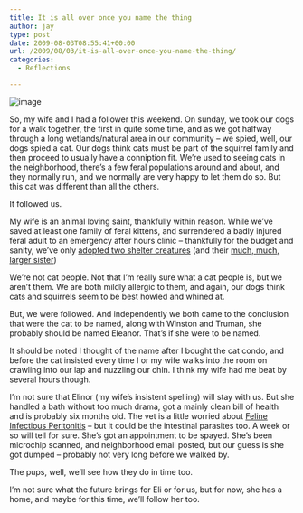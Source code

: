 ```yaml
---
title: It is all over once you name the thing
author: jay
type: post
date: 2009-08-03T08:55:41+00:00
url: /2009/08/03/it-is-all-over-once-you-name-the-thing/
categories:
  - Reflections

---
```

![image][1]

So, my wife and I had a follower this weekend. On sunday, we took our dogs for a walk together, the first in quite some time, and as we got halfway through a long wetlands/natural area in our community &#8211; we spied, well, our dogs spied a cat. Our dogs think cats must be part of the squirrel family and then proceed to usually have a conniption fit. We’re used to seeing cats in the neighborhood, there’s a few feral populations around and about, and they normally run, and we normally are very happy to let them do so. But this cat was different than all the others.

It followed us.

My wife is an animal loving saint, thankfully within reason. While we’ve saved at least one family of feral kittens, and surrendered a badly injured feral adult to an emergency after hours clinic &#8211; thankfully for the budget and sanity, we’ve only [adopted two shelter creatures][2] (and their [much, much, larger sister][3])

We’re not cat people. Not that I’m really sure what a cat people is, but we aren’t them. We are both mildly allergic to them, and again, our dogs think cats and squirrels seem to be best howled and whined at.

But, we were followed. And independently we both came to the conclusion that were the cat to be named, along with Winston and Truman, she probably should be named Eleanor. That’s if she were to be named.

It should be noted I thought of the name after I bought the cat condo, and before the cat insisted every time I or my wife walks into the room on crawling into our lap and nuzzling our chin. I think my wife had me beat by several hours though.

I’m not sure that Elinor (my wife’s insistent spelling) will stay with us. But she handled a bath without too much drama, got a mainly clean bill of health and is probably six months old. The vet is a little worried about [Feline Infectious Peritonitis][4] &#8211; but it could be the intestinal parasites too. A week or so will tell for sure. She’s got an appointment to be spayed. She’s been microchip scanned, and neighborhood email posted, but our guess is she got dumped &#8211; probably not very long before we walked by.

The pups, well, we’ll see how they do in time too.

I’m not sure what the future brings for Eli or for us, but for now, she has a home, and maybe for this time, we’ll follow her too.

 [1]: https://photos.smugmug.com/photos/610208810_GY5di-M.jpg
 [2]: https://rambleon.org/tag/our-pups
 [3]: http://photos.littleriverview.org/gallery/7870457_8qAAf#527604724_jiCTC-A-LB
 [4]: http://www.vet.cornell.edu/fhc/brochures/fip.html